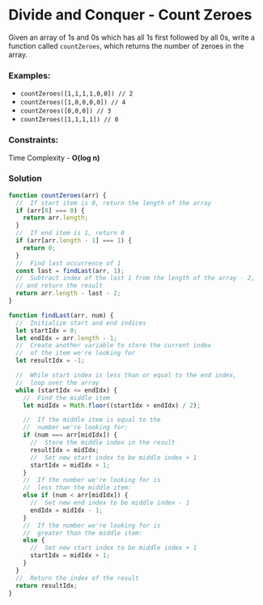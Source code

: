 # Divide and Conquer - Count Zeroes

Given an array of 1s and 0s which has all 1s first followed by all 0s, write a function called `countZeroes`, which returns the number of zeroes in the array.

### Examples:

- `countZeroes([1,1,1,1,0,0]) // 2`
- `countZeroes([1,0,0,0,0]) // 4`
- `countZeroes([0,0,0]) // 3`
- `countZeroes([1,1,1,1]) // 0`

### Constraints:

Time Complexity - **O(log n)**

### Solution

```js
function countZeroes(arr) {
  //  If start item is 0, return the length of the array
  if (arr[0] === 0) {
    return arr.length;
  }
  //  If end item is 1, return 0
  if (arr[arr.length - 1] === 1) {
    return 0;
  }
  //  Find last occurrence of 1
  const last = findLast(arr, 1);
  //  Subtract index of the last 1 from the length of the array - 2,
  // and return the result
  return arr.length - last - 2;
}

function findLast(arr, num) {
  //  Initialize start and end indices
  let startIdx = 0;
  let endIdx = arr.length - 1;
  //  Create another variable to store the current index
  //  of the item we're looking for
  let resultIdx = -1;

  //  While start index is less than or equal to the end index,
  //  loop over the array
  while (startIdx <= endIdx) {
    //  Find the middle item
    let midIdx = Math.floor((startIdx + endIdx) / 2);

    //  If the middle item is equal to the
    //  number we're looking for:
    if (num === arr[midIdx]) {
      //  Store the middle index in the result
      resultIdx = midIdx;
      //  Set new start index to be middle index + 1
      startIdx = midIdx + 1;
    }
    //  If the number we're looking for is
    //  less than the middle item:
    else if (num < arr[midIdx]) {
      //  Set new end index to be middle index - 1
      endIdx = midIdx - 1;
    }
    //  If the number we're looking for is
    //  greater than the middle item:
    else {
      //  Set new start index to be middle index + 1
      startIdx = midIdx + 1;
    }
  }
  //  Return the index of the result
  return resultIdx;
}
```
